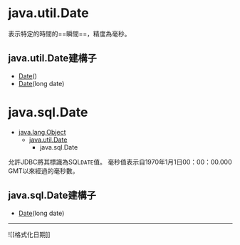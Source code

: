 # java.util.Date
表示特定的時間的==瞬間==，精度為毫秒。

## java.util.Date建構子
- [Date](https://www.apiref.com/java11-zh/java.base/java/util/Date.html#%3Cinit%3E())()
- [Date](https://www.apiref.com/java11-zh/java.base/java/util/Date.html#%3Cinit%3E(long))(long date)

# java.sql.Date
- [java.lang.Object](https://www.apiref.com/java11-zh/java.base/java/lang/Object.html "class in java.lang")
	-   [java.util.Date](https://www.apiref.com/java11-zh/java.base/java/util/Date.html "class in java.util")
    	-   java.sql.Date

允許JDBC將其標識為SQL`DATE`值。 毫秒值表示自1970年1月1日00：00：00.000 GMT以來經過的毫秒數。

## java.sql.Date建構子
- [Date](https://www.apiref.com/java11-zh/java.sql/java/sql/Date.html#%3Cinit%3E(long))(long date)

---
![[格式化日期]]